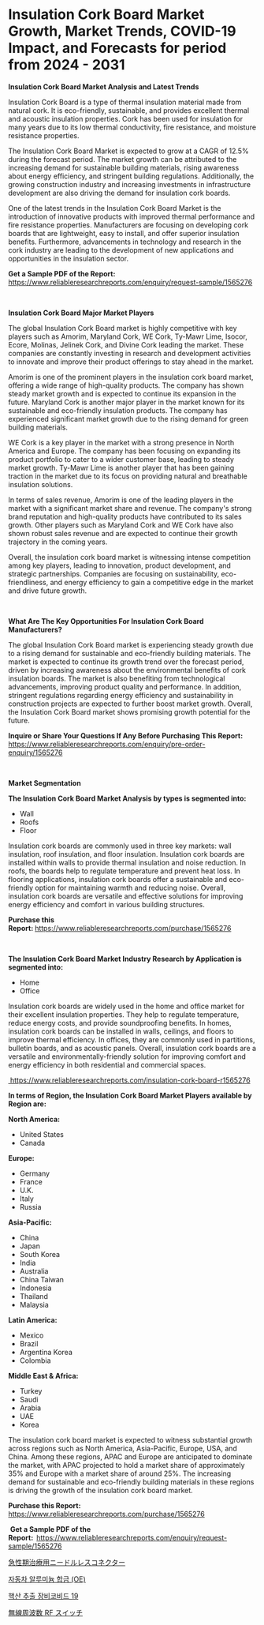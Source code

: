<p><h1>Insulation Cork Board Market Growth, Market Trends, COVID-19 Impact, and Forecasts for period from 2024 - 2031</h1></p><p><strong>Insulation Cork Board Market Analysis and Latest Trends</strong></p>
<p><p>Insulation Cork Board is a type of thermal insulation material made from natural cork. It is eco-friendly, sustainable, and provides excellent thermal and acoustic insulation properties. Cork has been used for insulation for many years due to its low thermal conductivity, fire resistance, and moisture resistance properties.</p><p>The Insulation Cork Board Market is expected to grow at a CAGR of 12.5% during the forecast period. The market growth can be attributed to the increasing demand for sustainable building materials, rising awareness about energy efficiency, and stringent building regulations. Additionally, the growing construction industry and increasing investments in infrastructure development are also driving the demand for insulation cork boards.</p><p>One of the latest trends in the Insulation Cork Board Market is the introduction of innovative products with improved thermal performance and fire resistance properties. Manufacturers are focusing on developing cork boards that are lightweight, easy to install, and offer superior insulation benefits. Furthermore, advancements in technology and research in the cork industry are leading to the development of new applications and opportunities in the insulation sector.</p></p>
<p><strong>Get a Sample PDF of the Report:&nbsp;</strong> <a href="https://www.reliableresearchreports.com/enquiry/request-sample/1565276">https://www.reliableresearchreports.com/enquiry/request-sample/1565276</a></p>
<p>&nbsp;</p>
<p><strong>Insulation Cork Board Major Market Players</strong></p>
<p><p>The global Insulation Cork Board market is highly competitive with key players such as Amorim, Maryland Cork, WE Cork, Ty-Mawr Lime, Isocor, Ecore, Molinas, Jelinek Cork, and Divine Cork leading the market. These companies are constantly investing in research and development activities to innovate and improve their product offerings to stay ahead in the market.</p><p>Amorim is one of the prominent players in the insulation cork board market, offering a wide range of high-quality products. The company has shown steady market growth and is expected to continue its expansion in the future. Maryland Cork is another major player in the market known for its sustainable and eco-friendly insulation products. The company has experienced significant market growth due to the rising demand for green building materials.</p><p>WE Cork is a key player in the market with a strong presence in North America and Europe. The company has been focusing on expanding its product portfolio to cater to a wider customer base, leading to steady market growth. Ty-Mawr Lime is another player that has been gaining traction in the market due to its focus on providing natural and breathable insulation solutions.</p><p>In terms of sales revenue, Amorim is one of the leading players in the market with a significant market share and revenue. The company's strong brand reputation and high-quality products have contributed to its sales growth. Other players such as Maryland Cork and WE Cork have also shown robust sales revenue and are expected to continue their growth trajectory in the coming years.</p><p>Overall, the insulation cork board market is witnessing intense competition among key players, leading to innovation, product development, and strategic partnerships. Companies are focusing on sustainability, eco-friendliness, and energy efficiency to gain a competitive edge in the market and drive future growth.</p></p>
<p>&nbsp;</p>
<p><strong>What Are The Key Opportunities For Insulation Cork Board Manufacturers?</strong></p>
<p><p>The global Insulation Cork Board market is experiencing steady growth due to a rising demand for sustainable and eco-friendly building materials. The market is expected to continue its growth trend over the forecast period, driven by increasing awareness about the environmental benefits of cork insulation boards. The market is also benefiting from technological advancements, improving product quality and performance. In addition, stringent regulations regarding energy efficiency and sustainability in construction projects are expected to further boost market growth. Overall, the Insulation Cork Board market shows promising growth potential for the future.</p></p>
<p><strong>Inquire or Share Your Questions If Any Before Purchasing This Report:</strong> <a href="https://www.reliableresearchreports.com/enquiry/pre-order-enquiry/1565276">https://www.reliableresearchreports.com/enquiry/pre-order-enquiry/1565276</a></p>
<p>&nbsp;</p>
<p><strong>Market Segmentation</strong></p>
<p><strong>The Insulation Cork Board Market Analysis by types is segmented into:</strong></p>
<p><ul><li>Wall</li><li>Roofs</li><li>Floor</li></ul></p>
<p><p>Insulation cork boards are commonly used in three key markets: wall insulation, roof insulation, and floor insulation. Insulation cork boards are installed within walls to provide thermal insulation and noise reduction. In roofs, the boards help to regulate temperature and prevent heat loss. In flooring applications, insulation cork boards offer a sustainable and eco-friendly option for maintaining warmth and reducing noise. Overall, insulation cork boards are versatile and effective solutions for improving energy efficiency and comfort in various building structures.</p></p>
<p><strong>Purchase this Report:&nbsp;</strong><a href="https://www.reliableresearchreports.com/purchase/1565276">https://www.reliableresearchreports.com/purchase/1565276</a></p>
<p>&nbsp;</p>
<p><strong>The Insulation Cork Board Market Industry Research by Application is segmented into:</strong></p>
<p><ul><li>Home</li><li>Office</li></ul></p>
<p><p>Insulation cork boards are widely used in the home and office market for their excellent insulation properties. They help to regulate temperature, reduce energy costs, and provide soundproofing benefits. In homes, insulation cork boards can be installed in walls, ceilings, and floors to improve thermal efficiency. In offices, they are commonly used in partitions, bulletin boards, and as acoustic panels. Overall, insulation cork boards are a versatile and environmentally-friendly solution for improving comfort and energy efficiency in both residential and commercial spaces.</p></p>
<p><a href="https://www.reliableresearchreports.com/insulation-cork-board-r1565276">&nbsp;https://www.reliableresearchreports.com/insulation-cork-board-r1565276</a></p>
<p><strong>In terms of Region, the Insulation Cork Board Market Players available by Region are:</strong></p>
<p>
    <p> <strong> North America: </strong>
        <ul>
            <li>United States</li>
            <li>Canada</li>
        </ul>
        </p> 
    <p> <strong> Europe: </strong>
        <ul>
            <li>Germany</li>
            <li>France</li>
            <li>U.K.</li>
            <li>Italy</li>
            <li>Russia</li>
        </ul>
        </p> 
    <p> <strong> Asia-Pacific: </strong>
        <ul>
            <li>China</li>
            <li>Japan</li>
            <li>South Korea</li>
            <li>India</li>
            <li>Australia</li>
            <li>China Taiwan</li>
            <li>Indonesia</li>
            <li>Thailand</li>
            <li>Malaysia</li>
        </ul>
        </p> 
    <p> <strong> Latin America: </strong>
        <ul>
            <li>Mexico</li>
            <li>Brazil</li>
            <li>Argentina Korea</li>
            <li>Colombia</li>
        </ul>
        </p> 
    <p> <strong> Middle East & Africa: </strong>
        <ul>
            <li>Turkey</li>
            <li>Saudi</li>
            <li>Arabia</li>
            <li>UAE</li>
            <li>Korea</li>
        </ul>
    </p>
    </p>
<p><p>The insulation cork board market is expected to witness substantial growth across regions such as North America, Asia-Pacific, Europe, USA, and China. Among these regions, APAC and Europe are anticipated to dominate the market, with APAC projected to hold a market share of approximately 35% and Europe with a market share of around 25%. The increasing demand for sustainable and eco-friendly building materials in these regions is driving the growth of the insulation cork board market.</p></p>
<p><strong>Purchase this Report: </strong><a href="https://www.reliableresearchreports.com/purchase/1565276">https://www.reliableresearchreports.com/purchase/1565276</a></p>
<p>&nbsp;<strong>Get a Sample PDF of the Report:&nbsp;&nbsp;</strong><a href="https://www.reliableresearchreports.com/enquiry/request-sample/1565276">https://www.reliableresearchreports.com/enquiry/request-sample/1565276</a></p>
<p><strong></strong></p>
<p><p><a href="https://github.com/ihabdkwlxs948/Market-Research-Report-List-2/blob/main/3829864129917.md">急性期治療用ニードルレスコネクター</a></p><p><a href="https://github.com/alfitoms13/Market-Research-Report-List-1/blob/main/6092154117714.md">자동차 알루미늄 합금 (OE)</a></p><p><a href="https://medium.com/@earlfeffersj/%ED%95%B5%EC%82%B0-%EC%B6%94%EC%B6%9C-%EC%9E%A5%EB%B9%84-covid-19-%EC%8B%9C%EC%9E%A5-%EC%A1%B0%EC%82%AC-%EB%B3%B4%EA%B3%A0%EC%84%9C%EC%97%90%EB%8A%94-2024%EB%85%84%EB%B6%80%ED%84%B0-2031%EB%85%84%EA%B9%8C%EC%A7%80-cagr-%EC%98%88%EC%B8%A1%EC%97%90-%EB%94%B0%EB%A5%B8-%EC%8B%9C%EC%9E%A5-%EA%B7%9C%EB%AA%A8-%EC%A0%90%EC%9C%A0%EC%9C%A8-%EB%B0%8F-%EC%84%B1%EC%9E%A5%EB%A5%A0-%EB%B6%84%EC%84%9D%EC%9D%B4-%ED%8F%AC%ED%95%A8%EB%90%98%EC%96%B4-%EC%9E%88%EC%8A%B5%EB%8B%88%EB%8B%A4-6e6573352499">핵산 추출 장비코비드 19</a></p><p><a href="https://medium.com/@kamdeall7845/%E3%83%A9%E3%82%B8%E3%82%AA%E5%91%A8%E6%B3%A2%E6%95%B0-rf-%E3%82%B9%E3%82%A4%E3%83%83%E3%83%81%E3%81%AE%E5%B8%82%E5%A0%B4%E3%82%B7%E3%82%A7%E3%82%A2%E3%81%8A%E3%82%88%E3%81%B3%E5%B8%82%E5%A0%B4%E5%88%86%E6%9E%90-2024%E5%B9%B4%E3%81%8B%E3%82%892031%E5%B9%B4%E3%81%BE%E3%81%A7%E3%81%AE%E6%88%90%E9%95%B7%E3%83%88%E3%83%AC%E3%83%B3%E3%83%89%E3%81%8A%E3%82%88%E3%81%B3%E4%BA%88%E6%B8%AC-d16fe70f46f8">無線周波数 RF スイッチ</a></p></p>